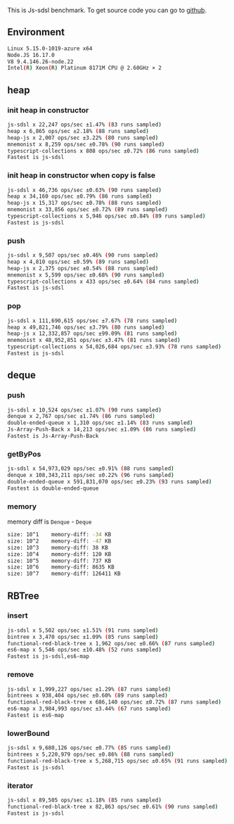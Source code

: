 This is Js-sdsl benchmark. To get source code you can go to [github](https://github.com/js-sdsl/benchmark).

## Environment

```bash
Linux 5.15.0-1019-azure x64
Node.JS 16.17.0
V8 9.4.146.26-node.22
Intel(R) Xeon(R) Platinum 8171M CPU @ 2.60GHz × 2
```

## heap

### init heap in constructor

```bash
js-sdsl x 22,247 ops/sec ±1.47% (83 runs sampled)
heap x 6,865 ops/sec ±2.18% (88 runs sampled)
heap-js x 2,007 ops/sec ±3.22% (80 runs sampled)
mnemonist x 8,259 ops/sec ±0.78% (90 runs sampled)
typescript-collections x 808 ops/sec ±0.72% (86 runs sampled)
Fastest is js-sdsl
```

### init heap in constructor when copy is false

```bash
js-sdsl x 46,736 ops/sec ±0.63% (90 runs sampled)
heap x 34,160 ops/sec ±0.79% (86 runs sampled)
heap-js x 15,317 ops/sec ±0.78% (88 runs sampled)
mnemonist x 33,856 ops/sec ±0.72% (89 runs sampled)
typescript-collections x 5,946 ops/sec ±0.84% (89 runs sampled)
Fastest is js-sdsl
```

### push

```bash
js-sdsl x 9,507 ops/sec ±0.46% (90 runs sampled)
heap x 4,810 ops/sec ±0.59% (89 runs sampled)
heap-js x 2,375 ops/sec ±0.54% (88 runs sampled)
mnemonist x 5,599 ops/sec ±0.68% (90 runs sampled)
typescript-collections x 433 ops/sec ±0.64% (84 runs sampled)
Fastest is js-sdsl
```

### pop

```bash
js-sdsl x 111,690,615 ops/sec ±7.67% (78 runs sampled)
heap x 49,821,746 ops/sec ±3.79% (80 runs sampled)
heap-js x 12,332,857 ops/sec ±99.09% (81 runs sampled)
mnemonist x 48,952,851 ops/sec ±3.47% (81 runs sampled)
typescript-collections x 54,026,684 ops/sec ±3.93% (78 runs sampled)
Fastest is js-sdsl
```

## deque

### push

```bash
js-sdsl x 10,524 ops/sec ±1.07% (90 runs sampled)
denque x 2,767 ops/sec ±1.74% (86 runs sampled)
double-ended-queue x 1,310 ops/sec ±1.14% (83 runs sampled)
Js-Array-Push-Back x 14,213 ops/sec ±1.09% (86 runs sampled)
Fastest is Js-Array-Push-Back
```

### getByPos

```bash
js-sdsl x 54,973,029 ops/sec ±0.91% (88 runs sampled)
denque x 108,343,211 ops/sec ±0.22% (96 runs sampled)
double-ended-queue x 591,831,070 ops/sec ±0.23% (93 runs sampled)
Fastest is double-ended-queue
```

### memory

memory diff is `Denque` - `Deque`

```bash
size: 10^1    memory-diff: -34 KB
size: 10^2    memory-diff: -47 KB
size: 10^3    memory-diff: 38 KB
size: 10^4    memory-diff: 120 KB
size: 10^5    memory-diff: 737 KB
size: 10^6    memory-diff: 8635 KB
size: 10^7    memory-diff: 126411 KB
```

## RBTree

### insert

```bash
js-sdsl x 5,502 ops/sec ±1.51% (91 runs sampled)
bintree x 3,470 ops/sec ±1.09% (85 runs sampled)
functional-red-black-tree x 1,962 ops/sec ±0.66% (87 runs sampled)
es6-map x 5,546 ops/sec ±10.48% (52 runs sampled)
Fastest is js-sdsl,es6-map
```

### remove

```bash
js-sdsl x 1,999,227 ops/sec ±1.29% (87 runs sampled)
bintrees x 938,404 ops/sec ±0.60% (89 runs sampled)
functional-red-black-tree x 686,140 ops/sec ±0.72% (87 runs sampled)
es6-map x 3,984,993 ops/sec ±3.44% (67 runs sampled)
Fastest is es6-map
```

### lowerBound

```bash
js-sdsl x 9,680,126 ops/sec ±0.77% (85 runs sampled)
bintrees x 5,220,979 ops/sec ±0.86% (88 runs sampled)
functional-red-black-tree x 5,268,715 ops/sec ±0.65% (91 runs sampled)
Fastest is js-sdsl
```

### iterator

```bash
js-sdsl x 89,505 ops/sec ±1.18% (85 runs sampled)
functional-red-black-tree x 82,863 ops/sec ±0.61% (90 runs sampled)
Fastest is js-sdsl
```
